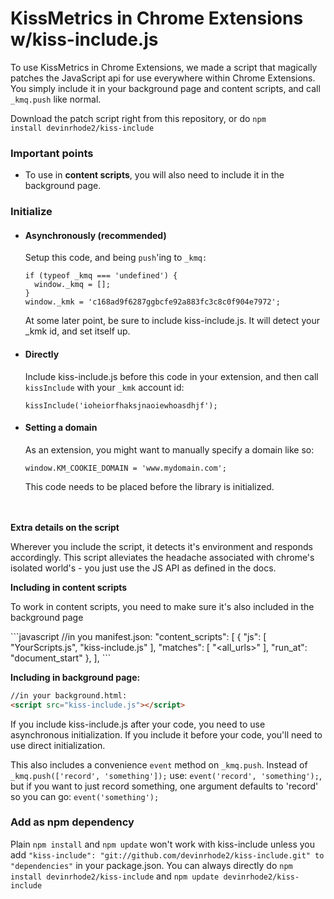 <h1>KissMetrics in Chrome Extensions w/kiss-include.js</h1>

<p>To use KissMetrics in Chrome Extensions, we made a script that magically patches the JavaScript api for use everywhere within Chrome Extensions. You simply include it in your background page and content scripts, and call <code>_kmq.push</code> like normal.</p>

Download the patch script right from this repository, or do <code>npm install devinrhode2/kiss-include</code>

<h3>Important points</h3>
<ul>
  <li>
    To use in <strong>content scripts</strong>, you will also 
    need to include it in the background page.
  </li>
</ul>

<h3>Initialize</h3>
<ul>
  <li>
    <h4>Asynchronously (recommended)</h4>
    <p>
      Setup this code, and being 
      <code>push</code>'ing to <code>_kmq:</code>
    </p><pre><code>if (typeof _kmq === 'undefined') {
  window._kmq = [];
}
window._kmk = 'c168ad9f6287ggbcfe92a883fc3c8c0f904e7972';</code></pre>
    <p>
      At some later point, be sure to include kiss-include.js.
      It will detect your _kmk id, and set itself up.
    </p>
  </li>
  <li>
    <h4>Directly</h4>
    <p>Include kiss-include.js before this code in your extension, and then call <code>kissInclude</code> with your <code>_kmk</code> account id:</p>
    <pre><code>kissInclude('ioheiorfhaksjnaoiewhoasdhjf');</code></pre>
  </li>
  <li>
    <h4>Setting a domain</h4>
    <p>
      As an extension, you might want to manually
      specify a domain like so:
    </p>
    <pre><code>window.KM_COOKIE_DOMAIN = 'www.mydomain.com';</code></pre>
    <p>This code needs to be placed before the library is initialized.</p>  
  </li>
</ul>    

<br>
<br>
<strong>Extra details on the script</strong>
<p>Wherever you include the script, it detects it's environment and responds accordingly. This script alleviates the headache associated with chrome's isolated world's - you just use the JS API as defined in the docs.</p>
<strong>Including in content scripts</strong>
<p>To work in content scripts, you need to make sure it's also included in the background page</p>
```javascript
//in you manifest.json:
"content_scripts": [
   {
      "js": [ "YourScripts.js", "kiss-include.js" ],
      "matches": [ "&lt;all_urls&gt;" ],
      "run_at": "document_start"
   },
],
```


<strong>Including in background page:</strong>
```html
//in your background.html:
<script src="kiss-include.js"></script>
```

<p>If you include kiss-include.js after your code, you need to use asynchronous initialization. If you include it before your code, you'll need to use direct initialization.</p>

<p>This also includes a convenience <code>event</code> method on <code>_kmq.push</code>. Instead of <code>_kmq.push(['record', 'something']);</code> use: <code>event('record', 'something');</code>, but if you want to just record something, one argument defaults to 'record' so you can go: <code>event('something');</code> </p>

### Add as npm dependency

Plain `npm install` and `npm update` won't work with kiss-include unless you add `"kiss-include": "git://github.com/devinrhode2/kiss-include.git" to "dependencies"` in your package.json.
You can always directly do `npm install devinrhode2/kiss-include` and `npm update devinrhode2/kiss-include`
